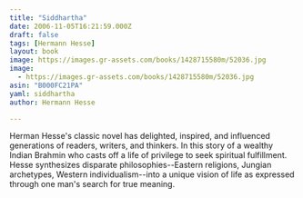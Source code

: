 ```yaml
---
title: "Siddhartha"
date: 2006-11-05T16:21:59.000Z
draft: false
tags: [Hermann Hesse]
layout: book
image: https://images.gr-assets.com/books/1428715580m/52036.jpg
image: 
  - https://images.gr-assets.com/books/1428715580m/52036.jpg
asin: "B000FC21PA"
yaml: siddhartha
author: Hermann Hesse

---
```


Herman Hesse's classic novel has delighted, inspired, and influenced generations of readers, writers, and thinkers. In this story of a wealthy Indian Brahmin who casts off a life of privilege to seek spiritual fulfillment. Hesse synthesizes disparate philosophies--Eastern religions, Jungian archetypes, Western individualism--into a unique vision of life as expressed through one man's search for true meaning.